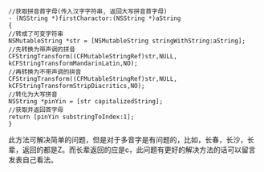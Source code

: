     //获取拼音首字母(传入汉字字符串, 返回大写拼音首字母)
    - (NSString *)firstCharactor:(NSString *)aString
    {
    //转成了可变字符串
    NSMutableString *str = [NSMutableString stringWithString:aString];
    //先转换为带声调的拼音
    CFStringTransform((CFMutableStringRef)str,NULL, kCFStringTransformMandarinLatin,NO);
    //再转换为不带声调的拼音
    CFStringTransform((CFMutableStringRef)str,NULL, kCFStringTransformStripDiacritics,NO);
    //转化为大写拼音
    NSString *pinYin = [str capitalizedString];
    //获取并返回首字母
    return [pinYin substringToIndex:1];
    }
此方法可解决简单的问题，但是对于多音字是有问题的，比如，长春，长沙，长辈，返回的都是Z。而长辈返回的应是c，此问题有更好的解决方法的话可以留言发表自己看法。
